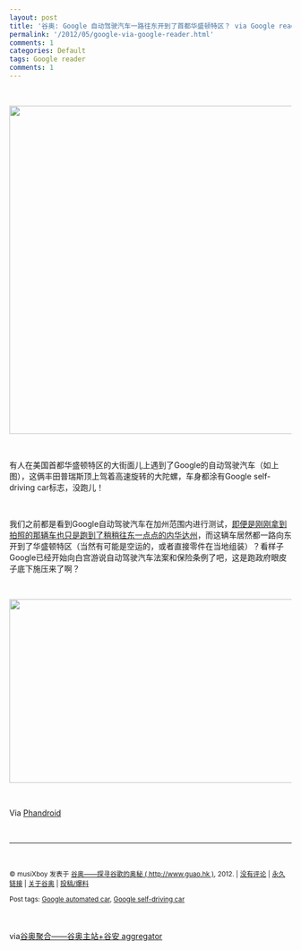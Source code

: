 ```yaml
---
layout: post
title: '谷奥: Google 自动驾驶汽车一路往东开到了首都华盛顿特区？ via Google reader'
permalink: '/2012/05/google-via-google-reader.html'
comments: 1
categories: Default
tags: Google reader
comments: 1
---
```

  
 

<div xmlns="http://www.w3.org/1999/xhtml"><br/> <p><img alt="" height="586" src="http://www.guao.hk/wp-content/uploads/2012/05/driverless-car-21-550x586.jpg" title="driverless-car-21-550x586" width="550"/> </p><br/><p>有人在美国首都华盛顿特区的大街面儿上遇到了Google的自动驾驶汽车（如上图），这俩丰田普瑞斯顶上驾着高速旋转的大陀螺，车身都涂有Google self-driving car标志，没跑儿！</p><br/><p>我们之前都是看到Google自动驾驶汽车在加州范围内进行测试，<a href="http://www.guao.hk/posts/heres-the-first-ever-license-plate-for-a-self-driving-car.html">即便是刚刚拿到拍照的那辆车也只是跑到了稍稍往东一点点的内华达州</a>，而这辆车居然都一路向东开到了华盛顿特区（当然有可能是空运的，或者直接零件在当地组装）？看样子Google已经开始向白宫游说自动驾驶汽车法案和保险条例了吧，这是跑政府眼皮子底下施压来了啊？</p><br/><p><img alt="" height="328" src="http://www.guao.hk/wp-content/uploads/2012/05/driverless-car1-550x328.jpg" title="driverless-car1-550x328" width="550"/> </p><br/><p>Via <a href="http://phandroid.com/2012/05/15/googles-self-driving-car-spotted-on-the-streets-of-washington-d-c/">Phandroid</a> </p><br/><hr/><br/><p><small>© musiXboy 发表于 <a href="http://www.guao.hk">谷奥——探寻谷歌的奥秘 ( http://www.guao.hk )</a>, 2012. | <a href="http://www.guao.hk/posts/googles-self-driving-car-spotted-on-the-streets-of-washington-d-c.html#comments">没有评论</a> | <a href="http://www.guao.hk/posts/googles-self-driving-car-spotted-on-the-streets-of-washington-d-c.html">永久链接</a> | <a href="http://google.org.cn/about/">关于谷奥</a> | <a href="http://google.org.cn/submit/">投稿/爆料</a><br/><br/>Post tags: <a href="http://www.guao.hk/tag/google-automated-car" rel="tag">Google automated car</a>, <a href="http://www.guao.hk/tag/google-self-driving-car" rel="tag">Google self-driving car</a> </small> </p><br/><img border="0" height="0" src="http://img.tongji.linezing.com/1105192/tongji.php" width="0"/><br/><br/>via<a href="http://www.guao.hk/posts/googles-self-driving-car-spotted-on-the-streets-of-washington-d-c.html">谷奥聚合——谷奥主站+谷安 aggregator</a><br/> </div>

  